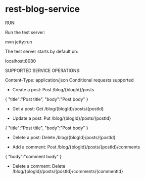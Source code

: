 rest-blog-service
=================
RUN

Run the test server:

mvn jetty:run

The test server starts by default on:

localhost:8080

SUPPORTED SERVICE OPERATIONS:

Content-Type: application/json
Conditional requests supported

- Create a post:
Post
/blog/{blogId}/posts

{
  "title":"Post title",
  "body":"Post body"
}

- Get a post:
Get
/blog/{blogId}/posts/{postId}

- Update a post:
Put
/blog/{blogId}/posts/{postId}

{
  "title":"Post title",
  "body":"Post body"
}

- Delete a post:
Delete
/blog/{blogId}/posts/{postId}

- Add a comment:
Post
/blog/{blogId}/posts/{postId}/comments

{
  "body":"comment body"
}

- Delete a comment:
Delete
/blog/{blogId}/posts/{postId}/comments/{commentId}
